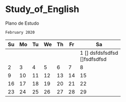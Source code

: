 # Study_of_English


Plano de Estudo 



    February 2020   

|Su| Mo| Tu| We| Th| Fr| Sa|
|--|---|---|---|---|---|---|
|  |   |   |   |   |   |  1 [] dsfdsfsdfsd <br> []fsdfsdfsd|
| 2|  3|  4|  5|  6|  7|  8|
| 9| 10| 11| 12| 13| 14| 15|
|16| 17| 18| 19| 20| 21| 22|
|23| 24| 25| 26| 27| 28| 29|

